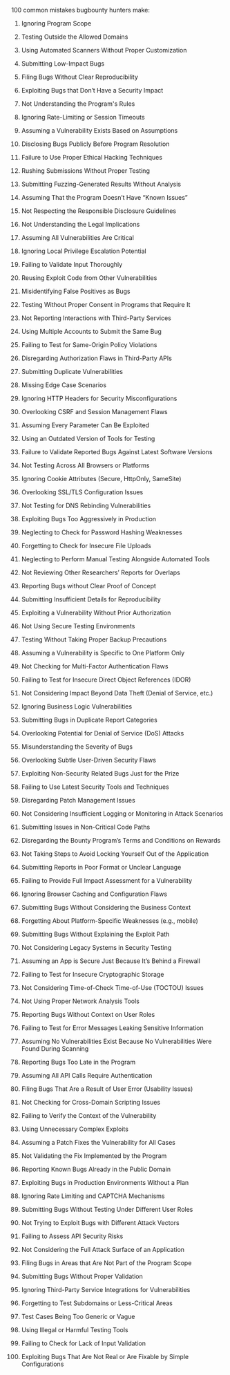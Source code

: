 
100 common mistakes bugbounty hunters make:



1. Ignoring Program Scope

2. Testing Outside the Allowed Domains

3. Using Automated Scanners Without Proper Customization

4. Submitting Low-Impact Bugs

5. Filing Bugs Without Clear Reproducibility

6. Exploiting Bugs that Don’t Have a Security Impact

7. Not Understanding the Program's Rules

8. Ignoring Rate-Limiting or Session Timeouts

9. Assuming a Vulnerability Exists Based on Assumptions

10. Disclosing Bugs Publicly Before Program Resolution

11. Failure to Use Proper Ethical Hacking Techniques

12. Rushing Submissions Without Proper Testing

13. Submitting Fuzzing-Generated Results Without Analysis

14. Assuming That the Program Doesn’t Have “Known Issues”

15. Not Respecting the Responsible Disclosure Guidelines

16. Not Understanding the Legal Implications

17. Assuming All Vulnerabilities Are Critical

18. Ignoring Local Privilege Escalation Potential

19. Failing to Validate Input Thoroughly

20. Reusing Exploit Code from Other Vulnerabilities

21. Misidentifying False Positives as Bugs

22. Testing Without Proper Consent in Programs that Require It

23. Not Reporting Interactions with Third-Party Services

24. Using Multiple Accounts to Submit the Same Bug

25. Failing to Test for Same-Origin Policy Violations

26. Disregarding Authorization Flaws in Third-Party APIs

27. Submitting Duplicate Vulnerabilities

28. Missing Edge Case Scenarios

29. Ignoring HTTP Headers for Security Misconfigurations

30. Overlooking CSRF and Session Management Flaws

31. Assuming Every Parameter Can Be Exploited

32. Using an Outdated Version of Tools for Testing

33. Failure to Validate Reported Bugs Against Latest Software Versions

34. Not Testing Across All Browsers or Platforms

35. Ignoring Cookie Attributes (Secure, HttpOnly, SameSite)

36. Overlooking SSL/TLS Configuration Issues

37. Not Testing for DNS Rebinding Vulnerabilities

38. Exploiting Bugs Too Aggressively in Production

39. Neglecting to Check for Password Hashing Weaknesses

40. Forgetting to Check for Insecure File Uploads

41. Neglecting to Perform Manual Testing Alongside Automated Tools

42. Not Reviewing Other Researchers’ Reports for Overlaps

43. Reporting Bugs without Clear Proof of Concept

44. Submitting Insufficient Details for Reproducibility

45. Exploiting a Vulnerability Without Prior Authorization

46. Not Using Secure Testing Environments

47. Testing Without Taking Proper Backup Precautions

48. Assuming a Vulnerability is Specific to One Platform Only

49. Not Checking for Multi-Factor Authentication Flaws

50. Failing to Test for Insecure Direct Object References (IDOR)

51. Not Considering Impact Beyond Data Theft (Denial of Service, etc.)

52. Ignoring Business Logic Vulnerabilities

53. Submitting Bugs in Duplicate Report Categories

54. Overlooking Potential for Denial of Service (DoS) Attacks

55. Misunderstanding the Severity of Bugs




56. Overlooking Subtle User-Driven Security Flaws

57. Exploiting Non-Security Related Bugs Just for the Prize

58. Failing to Use Latest Security Tools and Techniques

59. Disregarding Patch Management Issues

60. Not Considering Insufficient Logging or Monitoring in Attack Scenarios

61. Submitting Issues in Non-Critical Code Paths

62. Disregarding the Bounty Program’s Terms and Conditions on Rewards





63. Not Taking Steps to Avoid Locking Yourself Out of the Application

64. Submitting Reports in Poor Format or Unclear Language

65. Failing to Provide Full Impact Assessment for a Vulnerability

66. Ignoring Browser Caching and Configuration Flaws

67. Submitting Bugs Without Considering the Business Context

68. Forgetting About Platform-Specific Weaknesses (e.g., mobile)

69. Submitting Bugs Without Explaining the Exploit Path

70. Not Considering Legacy Systems in Security Testing

71. Assuming an App is Secure Just Because It’s Behind a Firewall

72. Failing to Test for Insecure Cryptographic Storage

73. Not Considering Time-of-Check Time-of-Use (TOCTOU) Issues

74. Not Using Proper Network Analysis Tools

75. Reporting Bugs Without Context on User Roles

76. Failing to Test for Error Messages Leaking Sensitive Information

77. Assuming No Vulnerabilities Exist Because No Vulnerabilities Were Found During Scanning




78. Reporting Bugs Too Late in the Program

79. Assuming All API Calls Require Authentication

80. Filing Bugs That Are a Result of User Error (Usability Issues)

81. Not Checking for Cross-Domain Scripting Issues

82. Failing to Verify the Context of the Vulnerability

83. Using Unnecessary Complex Exploits

84. Assuming a Patch Fixes the Vulnerability for All Cases

85. Not Validating the Fix Implemented by the Program

86. Reporting Known Bugs Already in the Public Domain

87. Exploiting Bugs in Production Environments Without a Plan

88. Ignoring Rate Limiting and CAPTCHA Mechanisms

89. Submitting Bugs Without Testing Under Different User Roles

90. Not Trying to Exploit Bugs with Different Attack Vectors

91. Failing to Assess API Security Risks

92. Not Considering the Full Attack Surface of an Application

93. Filing Bugs in Areas that Are Not Part of the Program Scope

94. Submitting Bugs Without Proper Validation

95. Ignoring Third-Party Service Integrations for Vulnerabilities

96. Forgetting to Test Subdomains or Less-Critical Areas

97. Test Cases Being Too Generic or Vague

98. Using Illegal or Harmful Testing Tools

99. Failing to Check for Lack of Input Validation

100. Exploiting Bugs That Are Not Real or Are Fixable by Simple Configurations